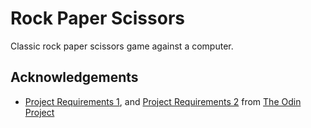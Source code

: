 # Rock Paper Scissors

Classic rock paper scissors game against a computer.

## Acknowledgements

- [Project Requirements 1](https://www.theodinproject.com/lessons/foundations-rock-paper-scissors), and [Project Requirements 2](https://www.theodinproject.com/lessons/foundations-revisiting-rock-paper-scissors) from [The Odin Project](https://www.theodinproject.com/)
